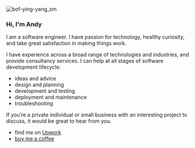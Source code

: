 ![bof-ying-yang_sm](https://github.com/user-attachments/assets/e9da2f66-f463-4c43-b817-5ddec20e1685)

### Hi, I'm Andy

I am a software engineer. I have passion for technology, healthy curiosity, and take great satisfaction in making things work. 

I have experience across a broad range of technologies and industries, and provide consultancy services. I can help at all stages of software development lifecycle:
- ideas and advice
- design and planning
- development and testing
- deployment and maintenance
- troubleshooting

If you’re a private individual or small business with an interesting project to discuss, it would be great to hear from you.

- find me on [Upwork](https://www.upwork.com/freelancers/~01e588143119931b5c)
- [buy me a coffee](buymeacoffee.com/bug.or.feature)
